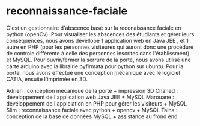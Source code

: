 # reconnaissance-faciale
C'est un gestionnaire d'abscence basé sur la reconaissance faciale en python (openCv). 
Pour visualiser les abscences des étudiants et gérer leurs conséquences, nous avons dévellopé 1 application web en Java JEE , et 1 autre en PHP (pour les personnes visiteures qui auront donc une procédure de controle différente à celle des personnes inscrites dans l'établissment)  et MySQL. Pour ouvrir/fermer la serrure de la porte, nous avons utilisé une carte arduino avec la librairie pyfirmata pour python sur ubuntu. Pour la porte, nous avons effectué une conception mécanique avec le logiciel CATIA, ensuite l'imprimée en 3D.


Adrien : conception mécanique de la porte + impression 3D
Chahed : développement de l'application web Java JEE + MySQL
Marouane : devéloppement de l'applciation en PHP pour gérer les visiteurs + MySQL
Slim : reconnaissance faciale avec python + opencv + MySQL
Talha : conception de la base de données MySQL + assistance au frond end
